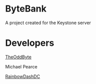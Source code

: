 ByteBank
========

A project created for the Keystone server


Developers
============
[TheOddByte](http://theoddbyte.github.io/)

Michael Pearce

[RainbowDashDC](https://rainbowdashdc.github.io/)
